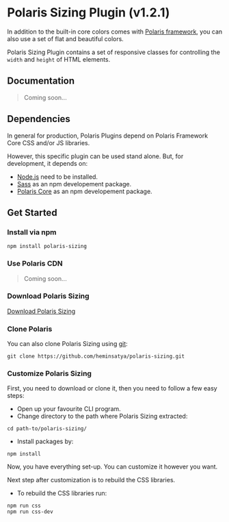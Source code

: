 # Polaris Sizing Plugin (v1.2.1)

In addition to the built-in core colors comes with [Polaris framework](https://github.com/heminsatya/polaris-core), you can also use a set of flat and beautiful colors.

Polaris Sizing Plugin contains a set of responsive classes for controlling the `width` and `height` of HTML elements.


## Documentation

> Coming soon...


## Dependencies

In general for production, Polaris Plugins depend on Polaris Framework Core CSS and/or JS libraries.

However, this specific plugin can be used stand alone. But, for development, it depends on:

* [Node.js](https://nodejs.org/en/) need to be installed.
* [Sass](https://www.npmjs.com/package/sass) as an npm developement package.
* [Polaris Core](https://www.npmjs.com/package/polaris-core) as an npm developement package.


## Get Started

### Install via npm

```
npm install polaris-sizing
```


### Use Polaris CDN

> Coming soon...


### Download Polaris Sizing

[Download Polaris Sizing](https://github.com/heminsatya/polaris-sizing/releases)


### Clone Polaris

You can also clone Polaris Sizing using [git](https://git-scm.com/):

```
git clone https://github.com/heminsatya/polaris-sizing.git
```


### Customize Polaris Sizing

First, you need to download or clone it, then you need to follow a few easy steps:

* Open up your favourite CLI program.
* Change directory to the path where Polaris Sizing extracted:
```
cd path-to/polaris-sizing/
```
* Install packages by:
```
npm install
```
Now, you have everything set-up. You can customize it however you want.

Next step after customization is to rebuild the CSS libraries.

* To rebuild the CSS libraries run:

```
npm run css
npm run css-dev
```
